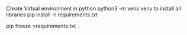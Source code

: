 Create Virtual environment in python
python3 -m venv venv
to install all libraries
pip install -r requirements.txt 

pip freeze >requirements.txt